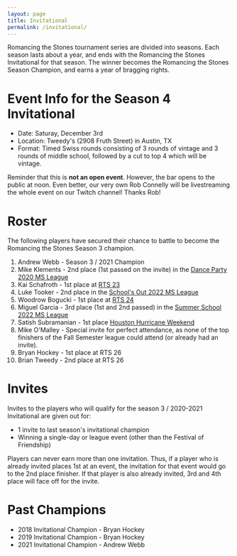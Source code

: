 ```yaml
---
layout: page
title: Invitational
permalink: /invitational/
---
```


Romancing the Stones tournament series are divided into seasons. Each season lasts about
a year, and ends with the Romancing the Stones Invitational for that season. The winner
becomes the Romancing the Stones Season Champion, and earns a year of bragging rights.

# Event Info for the Season 4 Invitational

* Date: Saturay, December 3rd
* Location: Tweedy's (2908 Fruth Street) in Austin, TX
* Format: Timed Swiss rounds consisting of 3 rounds of vintage and 3 rounds of middle school,
  followed by a cut to top 4 which will be vintage.

Reminder that this is **not an open event**. However, the bar opens to the public at noon.
Even better, our very own Rob Connelly will be livestreaming the whole event on our Twitch channel!
Thanks Rob!

# Roster

The following players have secured their chance to battle to become the Romancing the
Stones Season 3 champion.

1. Andrew Webb - Season 3 / 2021 Champion
2. Mike Klements - 2nd place (1st passed on the invite) in
   the [Dance Party 2020 MS League](/results/2022-02-06)
3. Kai Schafroth - 1st place at [RTS 23](/results/2022-03-26)
4. Luke Tooker - 2nd place in the [School's Out 2022 MS League](/results/2022-04-15)
5. Woodrow Bogucki - 1st place at [RTS 24](/results/2022-07-09)
6. Miguel Garcia - 3rd place (1st and 2nd passed) in the [Summer School 2022 MS League](/results/2022-08-12)
7. Satish Subramanian - 1st place [Houston Hurricane Weekend](/results/2022-09-17)
8. Mike O'Malley - Special invite for perfect attendance, as none of the top finishers
   of the Fall Semester league could attend (or already had an invite).
9. Bryan Hockey - 1st place at RTS 26
10. Brian Tweedy - 2nd place at RTS 26

# Invites

Invites to the players who will qualify for the season 3 / 2020-2021 Invitational
are given out for:

* 1 invite to last season's invitational champion
* Winning a single-day or league event (other than the Festival of Friendship)

Players can never earn more than one invitation. Thus, if a player who is already
invited places 1st at an event, the invitation for that event would go to the 2nd place
finisher. If that player is also already invited, 3rd and 4th place will face off for
the invite.

# Past Champions

* 2018 Invitational Champion - Bryan Hockey
* 2019 Invitational Champion - Bryan Hockey
* 2021 Invitational Champion - Andrew Webb
